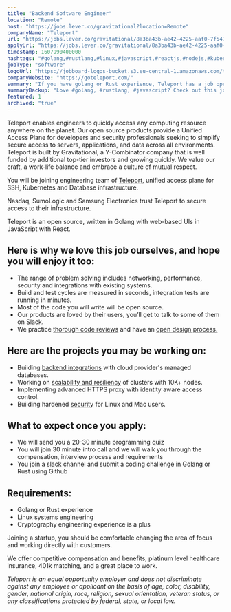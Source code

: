 ```yaml
---
title: "Backend Software Engineer"
location: "Remote"
host: "https://jobs.lever.co/gravitational?location=Remote"
companyName: "Teleport"
url: "https://jobs.lever.co/gravitational/8a3ba43b-ae42-4225-aaf0-7f54713202d6"
applyUrl: "https://jobs.lever.co/gravitational/8a3ba43b-ae42-4225-aaf0-7f54713202d6/apply"
timestamp: 1607990400000
hashtags: "#golang,#rustlang,#linux,#javascript,#reactjs,#nodejs,#kubernetes,#ui/ux,#git,#management"
jobType: "software"
logoUrl: "https://jobboard-logos-bucket.s3.eu-central-1.amazonaws.com/teleport"
companyWebsite: "https://goteleport.com/"
summary: "If you have golang or Rust experience, Teleport has a job opening for a backend software engineer"
summaryBackup: "Love #golang, #rustlang, #javascript? Check out this job post!"
featured: 1
archived: "true"
---
```


Teleport enables engineers to quickly access any computing resource anywhere on the planet. Our open source products provide a Unified Access Plane for developers and security professionals seeking to simplify secure access to servers, applications, and data across all environments. Teleport is built by Gravitational, a Y-Combinator company that is well funded by additional top-tier investors and growing quickly. We value our craft, a work-life balance and embrace a culture of mutual respect.

You will be joining engineering team of [Teleport](https://github.com/gravitational/teleport), unified access plane for SSH, Kubernetes and Database infrastructure.

Nasdaq, SumoLogic and Samsung Electronics trust Teleport to secure access to their infrastructure.

Teleport is an open source, written in Golang with web-based UIs in JavaScript with React.

## Here is why we love this job ourselves, and hope you will enjoy it too:

*   The range of problem solving includes networking, performance, security and integrations with existing systems.
*   Build and test cycles are measured in seconds, integration tests are running in minutes.
*   Most of the code you will write will be open source.
*   Our products are loved by their users, you’ll get to talk to some of them on Slack.
*   We practice [thorough code reviews](https://github.com/gravitational/teleport/pull/4769) and have an [open design process.](https://github.com/gravitational/teleport/tree/master/rfd)

## Here are the projects you may be working on:

*   Building [backend integrations](https://github.com/gravitational/teleport/issues?q=is%3Aissue+is%3Aopen+label%3Aaws) with cloud provider's managed databases.
*   Working on [scalability and resiliency](https://github.com/gravitational/teleport/issues?q=is%3Aissue+is%3Aopen+label%3Ascale) of clusters with 10K+ nodes.
*   Implementing advanced HTTPS proxy with identity aware access control.
*   Building hardened [security](https://github.com/gravitational/teleport/issues?q=is%3Aissue+is%3Aopen+label%3Asecurity) for Linux and Mac users.

## What to expect once you apply:

*   We will send you a 20-30 minute programming quiz
*   You will join 30 minute intro call and we will walk you through the compensation, interview process and requirements
*   You join a slack channel and submit a coding challenge in Golang or Rust using Github

## Requirements:

*   Golang or Rust experience
*   Linux systems engineering
*   Cryptography engineering experience is a plus

Joining a startup, you should be comfortable changing the area of focus and working directly with customers.

We offer competitive compensation and benefits, platinum level healthcare insurance, 401k matching, and a great place to work.

_Teleport is an equal opportunity employer and does not discriminate against any employee or applicant on the basis of age, color, disability, gender, national origin, race, religion, sexual orientation, veteran status, or any classifications protected by federal, state, or local law._
